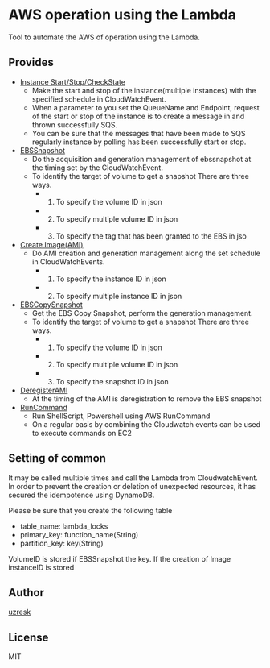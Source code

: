 AWS operation using the Lambda
==============================

Tool to automate the AWS of operation using the Lambda.


Provides
-----------------------------
- [Instance Start/Stop/CheckState](./instance/README.md)
    - Make the start and stop of the instance(multiple instances) with the specified schedule in CloudWatchEvent.
    - When a parameter to you set the QueueName and Endpoint, request of the start or stop of the instance is to create a message in and thrown successfully SQS.
    - You can be sure that the messages that have been made to SQS regularly instance by polling has been successfully start or stop.
- [EBSSnapshot](./ebs-snapshot/README.md)
    - Do the acquisition and generation management of ebssnapshot at the timing set by the CloudWatchEvent.
    - To identify the target of volume to get a snapshot There are three ways.
        - 1. To specify the volume ID in json
        - 2. To specify multiple volume ID in json
        - 3. To specify the tag that has been granted to the EBS in jso
- [Create Image(AMI)](./create-image/README.md)
    - Do AMI creation and generation management along the set schedule in CloudWatchEvents. 
        - 1. To specify the instance ID in json
        - 2. To specify multiple instance ID in json
- [EBSCopySnapshot](./ebs-copy-snapshot/README.md)
    - Get the EBS Copy Snapshot, perform the generation management.
    - To identify the target of volume to get a snapshot There are three ways.
        - 1. To specify the volume ID in json
        - 2. To specify multiple volume ID in json
        - 3. To specify the snapshot ID in json
- [DeregisterAMI](./deregister-ami/README.md)
     - At the timing of the AMI is deregistration to remove the EBS snapshot
- [RunCommand](./run-command/README.md)
     - Run ShellScript, Powershell using AWS RunCommand
     - On a regular basis by combining the Cloudwatch events can be used to execute commands on EC2

Setting of common
-----------------------------
It may be called multiple times and call the Lambda from CloudwatchEvent.
In order to prevent the creation or deletion of unexpected resources, it has secured the idempotence using DynamoDB.

Please be sure that you create the following table

- table_name: lambda_locks
- primary_key: function_name(String)
- partition_key: key(String)

VolumeID is stored if EBSSnapshot the key. If the creation of Image instanceID is stored


Author
----------------------------
[uzresk](https://twitter.com/uzresk)

License
----------------------------
MIT
